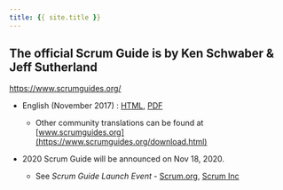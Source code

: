 ```yaml
---
title: {{ site.title }} 
---
```


## The official Scrum Guide is by Ken Schwaber & Jeff Sutherland
https://www.scrumguides.org/

* English (November 2017) : [HTML](https://www.scrumguides.org/scrum-guide.html), [PDF](https://www.scrumguides.org/docs/scrumguide/v2017/2017-Scrum-Guide-US.pdf)
  *  Other community translations can be found at [www.scrumguides.org](https://www.scrumguides.org/download.html)

* 2020 Scrum Guide will be announced on Nov 18, 2020. 
  * See *Scrum Guide Launch Event* - [Scrum.org](https://www.scrum.org/resources/2020-scrum-guide-launch-event), [Scrum Inc](https://www.scruminc.com/updated-scrum-guide-release/)


